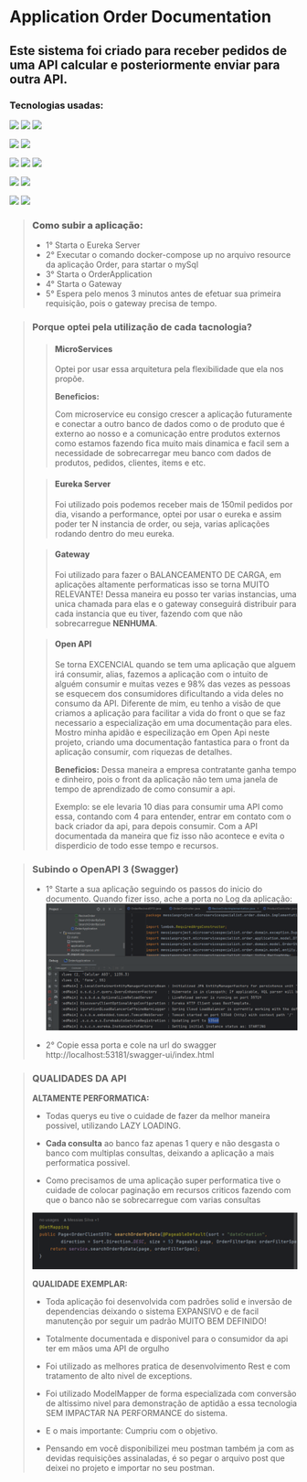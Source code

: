 # Application Order Documentation

<h2>Este sistema foi criado para receber pedidos de uma API calcular e posteriormente enviar para outra API.</h3>

<h3>Tecnologias usadas:</h3>


![](https://img.shields.io/badge/Eureka-red.svg)
![](https://img.shields.io/badge/Gateway-red.svg)
![](https://img.shields.io/badge/MicroService-red.svg)

![](https://img.shields.io/badge/Java-orange.svg)
![](https://img.shields.io/badge/version-17-orange.svg)


![](https://img.shields.io/badge/Spring_Framework-green.svg)
![](https://img.shields.io/badge/Spring_Boot-green.svg)
![](https://img.shields.io/badge/version-3.3.6-green.svg)


![](https://img.shields.io/badge/Spring_Fox-green.svg)
![](https://img.shields.io/badge/version-3.0.0-green.svg)


![](https://img.shields.io/badge/Model_Mapper-blue.svg)
![](https://img.shields.io/badge/version-3.1.0-blue.svg)


> <h3 style="font-weight:800"> Como subir a aplicação:</h3>
>
> - 1° Starta o Eureka Server
> - 2° Executar o comando docker-compose up no arquivo resource da aplicação Order, para startar o mySql
> - 3° Starta o OrderApplication
> - 4° Starta o Gateway
> - 5° Espera pelo menos 3 minutos antes de efetuar sua primeira requisição, pois o gateway precisa de tempo.


><h3> Porque optei pela utilização de cada tacnologia? </h3>
>
> > <h4 style="font-weight:800"> MicroServices</h4>
> >
> > Optei por usar essa arquitetura pela flexibilidade que ela nos propõe.
> > 
>> **Beneficios:**
> >
> > Com microservice eu consigo crescer a aplicação futuramente e conectar a outro banco de dados como o de produto que é externo ao nosso e a comunicação entre produtos externos como estamos fazendo fica muito mais dinamica e facil sem a necessidade de sobrecarregar meu banco com dados de produtos, pedidos, clientes, items e etc.
> 
> > <h4 style="font-weight:800"> Eureka Server</h4>
> >
> >Foi utilizado pois podemos receber mais de 150mil pedidos por dia, visando a performance, optei por usar o eureka e assim poder ter N instancia de order, ou seja, varias aplicações rodando dentro do meu eureka.
>
> > <h4 style="font-weight:800"> Gateway</h4>
> >
> >Foi utilizado para fazer o BALANCEAMENTO DE CARGA, em aplicações altamente performaticas isso se torna MUITO RELEVANTE!
> Dessa maneira eu posso ter varias instancias, uma unica chamada para elas e o gateway conseguirá distribuir para cada instancia que eu tiver, fazendo com que não sobrecarregue **NENHUMA**.
>
> > <h4 style="font-weight:800"> Open API</h4>
>>
>> Se torna EXCENCIAL quando se tem uma aplicação que alguem irá consumir, alias, fazemos a aplicação com o intuito de alguém consumir e muitas vezes e 98% das vezes as pessoas se esquecem dos consumidores dificultando a vida deles
> > no consumo da API.
> > Diferente de mim, eu tenho a visão de que criamos a aplicação para facilitar a vida do front o que se faz necessario a especialização em uma documentação para eles.
> > Mostro minha apidão e especilização em Open Api neste projeto, criando uma documentação fantastica para o front da aplicação consumir, com riquezas de detalhes.
> >
> > **Beneficios:** Dessa maneira a empresa contratante ganha tempo e dinheiro, pois o front da aplicação não tem uma janela de tempo de aprendizado de como consumir a api.
> >
> > Exemplo: se ele levaria 10 dias para consumir uma API como essa, contando com 4 para entender, entrar em contato com o back criador da api, para depois consumir. Com a API documentada da maneira que fiz isso não acontece e evita o disperdicio de todo esse tempo e recursos.

> <h3> Subindo o OpenAPI 3 (Swagger) </h3>
>
> - 1° Starte a sua aplicação seguindo os passos do inicio do documento.
> Quando fizer isso, ache a porta no Log da aplicação:
> ![achando_porta.png](achando_porta.png)
> 
> - 2° Copie essa porta e cole na url do swagger http://localhost:53181/swagger-ui/index.html

> <h3> QUALIDADES DA API </h3>
> 
>**ALTAMENTE PERFORMATICA:**
> - Todas querys eu tive o cuidade de fazer da melhor maneira possivel, utilizando LAZY LOADING.
> 
> 
> - **Cada consulta** ao banco faz apenas 1 query e não desgasta o banco com multiplas consultas, deixando a aplicação a mais performatica possivel.
> 
>
> - Como precisamos de uma aplicação super performatica tive o cuidade de colocar paginação em recursos criticos fazendo com que o banco não se sobrecarregue com varias consultas
> 
> ![paginacao.png](paginacao.png)
> 
>
> **QUALIDADE EXEMPLAR:**
> 
> - Toda aplicação foi desenvolvida com padrões solid e inversão de dependencias deixando o sistema EXPANSIVO e de facil manutenção por seguir um padrão MUITO BEM DEFINIDO!
> 
> - Totalmente documentada e disponivel para o consumidor da api ter em mãos uma API de orgulho
> 
> - Foi utilizado as melhores pratica de desenvolvimento Rest e com tratamento de alto nivel de exceptions.
> 
> - Foi utilizado ModelMapper de forma especializada com conversão de altissimo nivel para demonstração de aptidão a essa tecnologia SEM IMPACTAR NA PERFORMANCE do sistema.
> 
> - E o mais importante: Cumpriu com o objetivo.
> 
> - Pensando em você disponibilizei meu postman também ja com as devidas requisições assinaladas, é so pegar o arquivo post que deixei no projeto e importar no seu postman.

